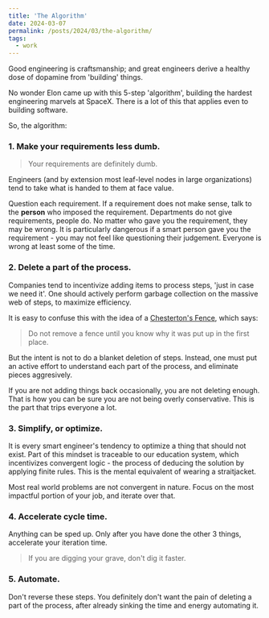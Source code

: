 ```yaml
---
title: 'The Algorithm'
date: 2024-03-07
permalink: /posts/2024/03/the-algorithm/
tags:
  - work
---
```


Good engineering is craftsmanship; and great engineers derive a healthy dose of dopamine from 'building' things.

No wonder Elon came up with this 5-step 'algorithm', building the hardest engineering marvels at SpaceX. There is a lot of this that applies even to building software.

So, the algorithm:

### 1. Make your requirements less dumb.
> Your requirements are definitely dumb.

Engineers (and by extension most leaf-level nodes in large organizations) tend to take what is handed to them at face value.

Question each requirement. If a requirement does not make sense, talk to the **person** who imposed the requirement. Departments do not give requirements, people do. No matter who gave you the requirement, they may be wrong. It is particularly dangerous if a smart person gave you the requirement - you may not feel like questioning their judgement. Everyone is wrong at least some of the time.

### 2. Delete a part of the process.
Companies tend to incentivize adding items to process steps, 'just in case we need it'. One should actively perform garbage collection on the massive web of steps, to maximize efficiency.

It is easy to confuse this with the idea of a [Chesterton's Fence](https://fs.blog/chestertons-fence/), which says:

> Do not remove a fence until you know why it was put up in the first place.

But the intent is not to do a blanket deletion of steps. Instead, one must put an active effort to understand each part of the process, and eliminate pieces aggresively. 

If you are not adding things back occasionally, you are not deleting enough. That is how you can be sure you are not being overly conservative. This is the part that trips everyone a lot.

### 3. Simplify, or optimize.
It is every smart engineer's tendency to optimize a thing that should not exist. Part of this mindset is traceable to our education system, which incentivizes convergent logic - the process of deducing the solution by applying finite rules. This is the mental equivalent of wearing a straitjacket. 

Most real world problems are not convergent in nature. Focus on the most impactful portion of your job, and iterate over that.

### 4. Accelerate cycle time.
Anything can be sped up. Only after you have done the other 3 things, accelerate your iteration time.
> If you are digging your grave, don't dig it faster.

### 5. Automate.
Don't reverse these steps. You definitely don't want the pain of deleting a part of the process, after already sinking the time and energy automating it.
